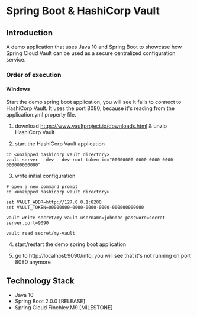 # Spring Boot & HashiCorp Vault


## Introduction
A demo application that uses Java 10 and Spring Boot to showcase how Spring Cloud Vault can be used as a secure centralized configuration service.


### Order of execution

#### Windows

Start the demo spring boot application, you will see it fails to connect to HashiCorp Vault.
It uses the port 8080, because it's reading from the application.yml property file.


1. download https://www.vaultproject.io/downloads.html & unzip HashiCorp Vault

2. start the HashiCorp Vault application
```
cd <unzipped hashicorp vault directory>
vault server --dev --dev-root-token-id="00000000-0000-0000-0000-000000000000"
```

3. write initial configuration
```
# open a new command prompt
cd <unzipped hashicorp vault directory>

set VAULT_ADDR=http://127.0.0.1:8200
set VAULT_TOKEN=00000000-0000-0000-0000-000000000000

vault write secret/my-vault username=johndoe password=secret server.port=9090

vault read secret/my-vault
```

4. start/restart the demo spring boot application

5. go to http://localhost:9090/info, you will see that it's not running on port 8080 anymore


## Technology Stack
* Java 10
* Spring Boot 2.0.0 [RELEASE]
* Spring Cloud Finchley.M9 [MILESTONE]
